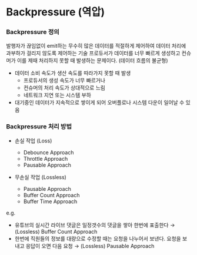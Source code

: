 # Backpressure (역압)

### Backpressure 정의
발행자가 끊임없이 emit하는 무수히 많은 데이터를 적절하게 제어하여 데이터 처리에 과부하가 걸리지 않도록 제어하는 기술
프로듀서가 데이터를 너무 빠르게 생성하고 컨슈머가 이를 제때 처리하지 못할 때 발생하는 문제이다. (데이터 흐름의 불균형)

- 데이터 소비 속도가 생산 속도를 따라가지 못할 때 발생
	- 프로듀서의 생성 속도가 너무 빠르거나
	- 컨슈머의 처리 속도가 상대적으로 느림
	- 네트워크 지연 또는 시스템 부하
- 대기중인 데이터가 지속적으로 쌓이게 되어 오버플로나 시스템 다운이 일어날 수 있음

### Backpressure 처리 방법

- 손실 작업 (Loss)
	- Debounce Approach
	- Throttle Approach
	- Pausable Approach

- 무손실 작업 (Lossless)
	- Pausable Approach
	- Buffer Count Approach
	- Buffer Time Approach

e.g.
- 유튜브의 실시간 라이브 댓글은 일정갯수의 댓글을 쌓아 한번에 표출한다 → (Lossless) Buffer Count Approach
- 한번에 직원들의 정보를 대량으로 수정할 때는 요청을 나누어서 보낸다. 요청을 보내고 응답이 오면 다음 요청 → (Lossless) Pausable Approach